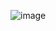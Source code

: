 ![image](https://user-images.githubusercontent.com/97692945/149388060-ead9cca0-58f7-4484-9167-0ad8badfcaab.png)

